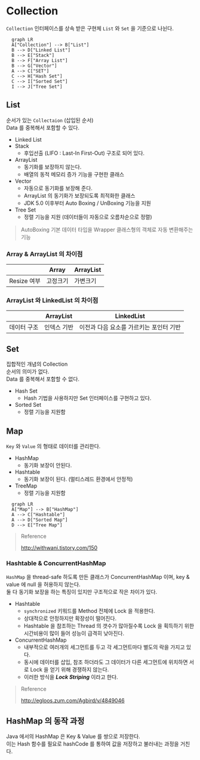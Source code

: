# Collection

`Collection` 인터페이스를 상속 받은 구현체 `List` 와 `Set` 을 기준으로 나뉜다.

```mermaid
  graph LR
  A["Collection"] --> B["List"]
  B --> D["Linked List"]
  B --> E["Stack"]
  B --> F["Array List"]
  B --> G["Vector"]
  A --> C["SET"]
  C --> H["Hash Set"]
  C --> I["Sorted Set"]
  I --> J["Tree Set"]
```

## List

순서가 있는 `Collectaion` (삽입된 순서)  
Data 를 중복해서 포함할 수 있다.

* Linked List
* Stack
  * 후입선출 (LIFO : Last-In First-Out) 구조로 되어 있다.
* ArrayList
  * 동기화를 보장하지 않는다.
  * 배열의 동적 메모리 증가 기능을 구현한 클래스
* Vector  
  * 자동으로 동기화를 보장해 준다.
  * ArrayList 의 동기화가 보장되도록 최적화한 클래스
  * JDK 5.0 이후부터 Auto Boxing / UnBoxing 기능을 지원
* Tree Set
  * 정렬 기능을 지원 (데이터들이 자동으로 오름차순으로 정렬)

> AutoBoxing
> 기본 데이터 타입을 Wrapper 클래스형의 객체로 자동 변환해주는 기능


### Array & ArrayList 의 차이점

||Array|ArrayList|
|--|--|--|
|Resize 여부|고정크기|가변크기|

### ArrayList 와 LinkedList 의 차이점

||ArrayList|LinkedList|
|--|--|--|
|데이터 구조|인덱스 기반|이전과 다음 요소를 가르키는 포인터 기반|

## Set

집합적인 개념의 Collection  
순서의 의미가 없다.  
Data 를 중복해서 포함할 수 없다.

* Hash Set
  * Hash 기법을 사용하지만 Set 인터페이스를 구현하고 있다.
* Sorted Set
  * 정렬 기능을 지원함

## Map

`Key` 와 `Value` 의 형태로 데이터를 관리한다.

* HashMap
  * 동기화 보장이 안된다.
* Hashtable
  * 동기화 보장이 된다. (멀티스레드 환경에서 안정적)
* TreeMap
  * 정렬 기능을 지원함

```mermaid
  graph LR
  A["Map"] --> B["HashMap"]
  A --> C["Hashtable"]
  A --> D["Sorted Map"]
  D --> E["Tree Map"]
```

> Reference  
> 
> http://withwani.tistory.com/150

### Hashtable & ConcurrentHashMap

`HashMap` 을 thread-safe 하도록 만든 클래스가 ConcurrentHashMap 이며, key & value 에 null 을 허용하지 않는다.  
둘 다 동기화 보장을 하는 특징이 있지만 구조적으로 작은 차이가 있다.

* Hashtable
  * `synchronized` 키워드를 Method 전체에 Lock 을 적용한다.  
  * 상대적으로 안정하지만 확장성이 떨어진다.
  * Hashtable 을 참조하는 Thread 의 갯수가 많아질수록 Lock 을 획득하기 위한 시간비용이 많이 들어 성능이 급격히 낮아진다.
* ConcurrentHashMap
  * 내부적으로 여러개의 세그먼트를 두고 각 세그먼트마다 별도의 락을 가지고 있다.
  * 동시에 데이터를 삽입, 참조 하더라도 그 데이터가 다른 세그먼트에 위치하면 서로 Lock 을 얻기 위해 경쟁하지 않는다.
  * 이러한 방식을 _**Lock Striping**_ 이라고 한다.

> Reference  
> 
> http://egloos.zum.com/Agbird/v/4849046

## HashMap 의 동작 과정

Java 에서의 HashMap 은 Key & Value 를 쌍으로 저장한다.  
이는 Hash 함수를 필요로 hashCode 를 통하여 값을 저장하고 불러내는 과정을 거친다.

